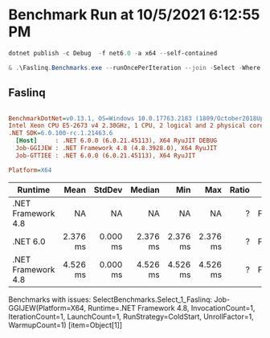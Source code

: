 # Benchmark Run at 10/5/2021 6:12:55 PM


```powershell
dotnet publish -c Debug  -f net6.0 -a x64 --self-contained
```


```powershell
& .\Faslinq.Benchmarks.exe --runOncePerIteration --join -Select -Where -Take -TakeLast --platform X64
```


## Faslinq

``` ini

BenchmarkDotNet=v0.13.1, OS=Windows 10.0.17763.2183 (1809/October2018Update/Redstone5)
Intel Xeon CPU E5-2673 v4 2.30GHz, 1 CPU, 2 logical and 2 physical cores
.NET SDK=6.0.100-rc.1.21463.6
  [Host]     : .NET 6.0.0 (6.0.21.45113), X64 RyuJIT DEBUG
  Job-GGIJEW : .NET Framework 4.8 (4.8.3928.0), X64 RyuJIT
  Job-GTTIEE : .NET 6.0.0 (6.0.21.45113), X64 RyuJIT

Platform=X64  

```
|            Runtime |     Mean |   StdDev |   Median |      Min |      Max | Ratio |     API | LogicalGroup |
|------------------- |---------:|---------:|---------:|---------:|---------:|------:|-------- |------------- |
| .NET Framework 4.8 |       NA |       NA |       NA |       NA |       NA |     ? | Faslinq |     Select_1 |
|           .NET 6.0 | 2.376 ms | 0.000 ms | 2.376 ms | 2.376 ms | 2.376 ms |     ? | Faslinq |     Select_1 |
| .NET Framework 4.8 | 4.526 ms | 0.000 ms | 4.526 ms | 4.526 ms | 4.526 ms |     ? | Faslinq |     Select_1 |

Benchmarks with issues:
  SelectBenchmarks.Select_1_Faslinq: Job-GGIJEW(Platform=X64, Runtime=.NET Framework 4.8, InvocationCount=1, IterationCount=1, LaunchCount=1, RunStrategy=ColdStart, UnrollFactor=1, WarmupCount=1) [item=Object[1]]

